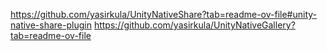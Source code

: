 https://github.com/yasirkula/UnityNativeShare?tab=readme-ov-file#unity-native-share-plugin
https://github.com/yasirkula/UnityNativeGallery?tab=readme-ov-file

